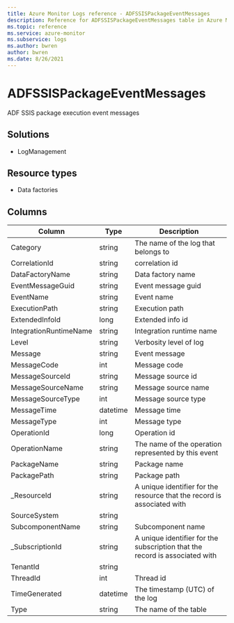 ```yaml
---
title: Azure Monitor Logs reference - ADFSSISPackageEventMessages
description: Reference for ADFSSISPackageEventMessages table in Azure Monitor Logs.
ms.topic: reference
ms.service: azure-monitor
ms.subservice: logs
ms.author: bwren
author: bwren
ms.date: 8/26/2021
---
```


# ADFSSISPackageEventMessages

 ADF SSIS package execution event messages

## Solutions

- LogManagement
## Resource types

- Data factories




## Columns

|Column|Type|Description|
|---|---|---|
|Category|string|The name of the log that belongs to|
|CorrelationId|string|correlation id|
|DataFactoryName|string|Data factory name|
|EventMessageGuid|string|Event message guid|
|EventName|string|Event name|
|ExecutionPath|string|Execution path|
|ExtendedInfoId|long|Extended info id|
|IntegrationRuntimeName|string|Integration runtime name|
|Level|string|Verbosity level of log|
|Message|string|Event message|
|MessageCode|int|Message code|
|MessageSourceId|string|Message source id|
|MessageSourceName|string|Message source name|
|MessageSourceType|int|Message source type|
|MessageTime|datetime|Message time|
|MessageType|int|Message type|
|OperationId|long|Operation id|
|OperationName|string|The name of the operation represented by this event|
|PackageName|string|Package name|
|PackagePath|string|Package path|
|_ResourceId|string|A unique identifier for the resource that the record is associated with|
|SourceSystem|string||
|SubcomponentName|string|Subcomponent name|
|_SubscriptionId|string|A unique identifier for the subscription that the record is associated with|
|TenantId|string||
|ThreadId|int|Thread id|
|TimeGenerated|datetime|The timestamp (UTC) of the log|
|Type|string|The name of the table|
